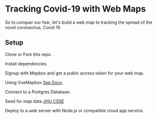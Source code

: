 # Tracking Covid-19 with Web Maps

So to conquer our fear, let's build a web map to tracking the spread of the novel coronavirus, Covid 19. 

## Setup

Clone or Fork this repo.

Install dependencies.

Signup with Mapbox and get a public access token for your web map.

Using VueMapbox [See Docs](https://soal.github.io/vue-mapbox/).

Connect to a Postgres Database.

Seed for map data [JHU CSSE](https://github.com/CSSEGISandData/COVID-19)

Deploy to a web server with Node.js or compatible cloud app service.

